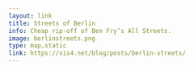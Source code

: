 ```yaml
---
layout: link
title: Streets of Berlin
info: Cheap rip-off of Ben Fry’s All Streets.
image: berlinstreets.png
type: map,static
link: https://vis4.net/blog/posts/berlin-streets/
---
```

